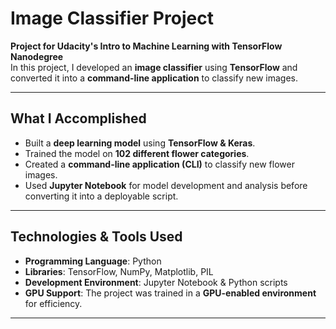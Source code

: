 # Image Classifier Project

 **Project for Udacity's Intro to Machine Learning with TensorFlow Nanodegree**  
In this project, I developed an **image classifier** using **TensorFlow** and converted it into a **command-line application** to classify new images.

---

##  What I Accomplished
- Built a **deep learning model** using **TensorFlow & Keras**.
- Trained the model on **102 different flower categories**.
- Created a **command-line application (CLI)** to classify new flower images.
- Used **Jupyter Notebook** for model development and analysis before converting it into a deployable script.

---

## **Technologies & Tools Used**
- **Programming Language**: Python  
- **Libraries**: TensorFlow, NumPy, Matplotlib, PIL  
- **Development Environment**: Jupyter Notebook & Python scripts  
- **GPU Support**: The project was trained in a **GPU-enabled environment** for efficiency.  

---
